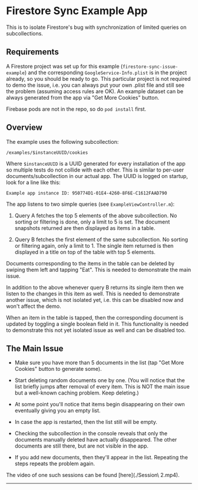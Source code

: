 # Firestore Sync Example App

This is to isolate Firestore's bug with synchronization of limited queries on subcollections.

## Requirements

A Firestore project was set up for this example (`firestore-sync-issue-example`) and the corresponding
`GoogleService-Info.plist` is in the project already, so you should be ready to go. This particular project is not
required to demo the issue, i.e. you can always put your own .plist file and still see the problem (assuming access rules are OK). An example dataset can be always generated from the app via "Get More Cookies" button.

Firebase pods are not in the repo, so do `pod install` first.

## Overview

The example uses the following subcollection:

`/examples/$instanceUUID/cookies`

Where `$instanceUUID` is a UUID generated for every installation of the app so multiple tests do not collide with each other. This is similar to per-user documents/subcollection in our actual app. The UUID is logged on startup, look for a line like this:

    Example app instance ID: 950774D1-01E4-4260-8F6E-C1612FAAD790

The app listens to two simple queries (see `ExampleViewController.m`):

1. Query A fetches the top 5 elements of the above subcollection. No sorting or filtering is done, only a limit to 5 is set. The document snapshots returned are then displayed as items in a table.

2. Query B fetches the first element of the same subcollection. No sorting or filtering again, only a limit to 1. The single item returned is then displayed in a title on top of the table with top 5 elements.

Documents corresponding to the items in the table can be deleted by swiping them left and tapping "Eat". This is needed to demonstrate the main issue.

In addition to the above whenever query B returns its single item then we listen to the changes in this item as well.
This is needed to demonstrate another issue, which is not isolated yet, i.e. this can be disabled now and won't affect
the demo.

When an item in the table is tapped, then the corresponding document is updated by toggling a single boolean field in it. This functionality is needed to demonstrate this not yet isolated issue as well and can be disabled too.

## The Main Issue

- Make sure you have more than 5 documents in the list (tap "Get More Cookies" button to generate some).

- Start deleting random documents one by one. (You will notice that the list briefly jumps after removal of every item. This is NOT the main issue but a well-known caching problem. Keep deleting.)

- At some point you'll notice that items begin disappearing on their own eventually giving you an empty list. 

- In case the app is restarted, then the list still will be empty.

- Checking the subcollection in the console reveals that only the documents manually deleted have actually disappeared. The other documents are still there, but are not visible in the app.

- If you add new documents, then they'll appear in the list. Repeating the steps repeats the problem again.

The video of one such sessions can be found [here](./Session\ 2.mp4).

---
